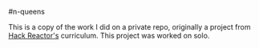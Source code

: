 #n-queens

This is a copy of the work I did on a private repo, originally a project from
[Hack Reactor's](http://hackreactor.com) curriculum. This project was worked
on solo.
